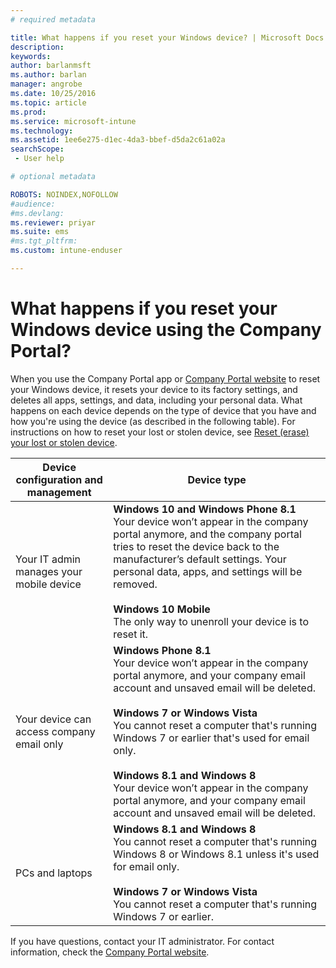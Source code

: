 ```yaml
---
# required metadata

title: What happens if you reset your Windows device? | Microsoft Docs
description:
keywords:
author: barlanmsft
ms.author: barlan
manager: angrobe
ms.date: 10/25/2016
ms.topic: article
ms.prod:
ms.service: microsoft-intune
ms.technology:
ms.assetid: 1ee6e275-d1ec-4da3-bbef-d5da2c61a02a
searchScope:
 - User help

# optional metadata

ROBOTS: NOINDEX,NOFOLLOW
#audience:
#ms.devlang:
ms.reviewer: priyar
ms.suite: ems
#ms.tgt_pltfrm:
ms.custom: intune-enduser

---
```



# What happens if you reset your Windows device using the Company Portal?

When you use the Company Portal app or [Company Portal website](reset-erase-your-device-cpwebsite.md) to reset your Windows device, it resets your device to its factory settings, and deletes all apps, settings, and data, including your personal data. What happens on each device depends on the type of device that you have and how you're using the device (as described in the following table). For instructions on how to reset your lost or stolen device, see [Reset (erase) your lost or stolen device](reset-erase-your-device-cpwebsite.md).

|Device configuration and management|Device type|
|---------------------------------------|---------------|
|Your IT admin manages your mobile device|**Windows 10 and Windows Phone 8.1**</br>Your device won’t appear in the company portal anymore, and the company portal tries to reset the device back to the manufacturer’s default settings. Your personal data, apps, and settings will be removed. <br /><br />**Windows 10 Mobile**</br>The only way to unenroll your device is to reset it.|
|Your device can access company email only|**Windows Phone 8.1**<br />Your device won’t appear in the company portal anymore, and your company email account and unsaved email will be deleted.<br /><br />**Windows 7 or Windows Vista**<br />You cannot reset a computer that's running Windows 7 or earlier that's used for email only.<br /><br />**Windows 8.1 and Windows 8**<br />Your device won’t appear in the company portal anymore, and your company email account and unsaved email will be deleted.|
|PCs and laptops|**Windows 8.1 and Windows 8**<br />You cannot reset a computer that's running Windows 8 or Windows 8.1 unless it's used for email only.<br /><br />**Windows 7 or Windows Vista**<br />You cannot reset a computer that's running Windows 7 or earlier.|

If you have questions, contact your IT administrator. For contact information, check the [Company Portal website](http://portal.manage.microsoft.com).
